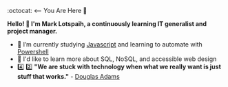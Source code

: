 :octocat: <-- You Are Here :round_pushpin:

**Hello! 👋 I'm Mark Lotspaih, a continuously learning IT generalist and project manager.**

- :notebook: I’m currently studying [Javascript](https://www.oreilly.com/library/view/javascript-the-definitive/9781491952016/) and learning to automate with [Powershell](https://nostarch.com/powershellsysadmins)
- :checkered_flag: I'd like to learn more about SQL, NoSQL, and accessible web design
- :four: :two: **"We are stuck with technology when what we really want is just stuff that works."** - [Douglas Adams](https://douglasadams.com/)

